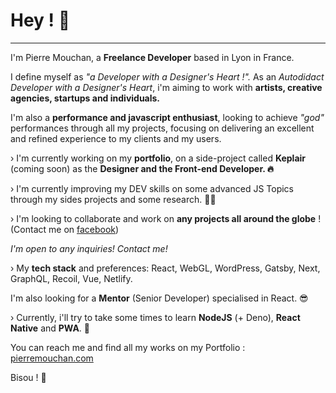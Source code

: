 # Hey ! 👋

---

I'm Pierre Mouchan, a **Freelance Developer** based in Lyon in France.

I define myself as *"a Developer with a Designer's Heart !".*
As an *Autodidact Developer with a Designer's Heart*, i'm aiming to work with **artists, creative agencies, startups and individuals.**


I'm also a **performance and javascript enthusiast**, looking to achieve *"god"* performances through all my projects, focusing on delivering an excellent and refined experience to my clients and my users.

› I'm currently working on my **portfolio**, on a side-project called **Keplair** (coming soon) as the **Designer and the Front-end Developer. 🔥**

› I'm currently improving my DEV skills on some advanced JS Topics through my sides projects and some research. 👨‍💻

› I'm looking to collaborate and work on **any projects all around the globe** ! (Contact me on [facebook](https://www.facebook.com/mouchanpierre/))

*I'm open to any inquiries! Contact me!*

› My **tech stack** and preferences: React, WebGL, WordPress, Gatsby, Next, GraphQL, Recoil, Vue, Netlify. 


I'm also looking for a **Mentor** (Senior Developer) specialised in React. 😎

› Currently, i'll try to take some times to learn **NodeJS** (+ Deno), **React Native** and **PWA**. 🤙

You can reach me and find all my works on my Portfolio : [pierremouchan.com](https://pierremouchan.com)

Bisou ! 👋 
